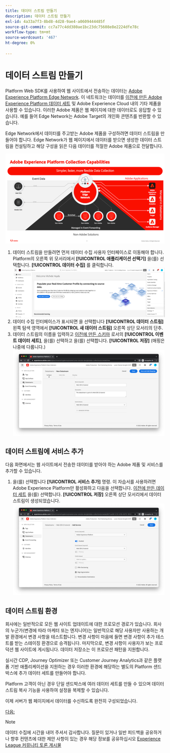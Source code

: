 ```yaml
---
title: 데이터 스트림 만들기
description: 데이터 스트림 만들기
exl-id: 4a33a7f3-8bd8-4d28-9ae4-a0609444485f
source-git-commit: cc7a77c4dd380ae1bc23dc75608e8e2224dfe78c
workflow-type: tm+mt
source-wordcount: '467'
ht-degree: 0%

---
```


# 데이터 스트림 만들기

Platform Web SDK를 사용하여 웹 사이트에서 전송하는 데이터는 [Adobe Experience Platform Edge Network](https://business.adobe.com/products/experience-platform/experience-platform-edge-network.html). 이 네트워크는 데이터를 [이전에 만든 Adobe Experience Platform 데이터 세트](create-a-schema.md) 및 Adobe Experience Cloud 내의 기타 제품을 사용할 수 있습니다. 이러한 Adobe 제품은 웹 페이지에 대한 데이터로도 응답할 수 있습니다. 예를 들어 Edge Network는 Adobe Target의 개인화 콘텐츠를 반환할 수 있습니다.

Edge Network에서 데이터를 주고받는 Adobe 제품을 구성하려면 데이터 스트림을 만들어야 합니다. Edge Network가 웹 페이지에서 데이터를 받으면 생성한 데이터 스트림을 컨설팅하고 해당 구성을 읽은 다음 데이터를 적절한 Adobe 제품으로 전달합니다.

![데이터 스트림 제품 구성](../assets/datastream-diagram.png)

1. 데이터 스트림을 만들려면 먼저 데이터 수집 사용자 인터페이스로 이동해야 합니다. Platform의 오른쪽 위 모서리에서 **[!UICONTROL 애플리케이션 선택기]** 을(를) 선택합니다. **[!UICONTROL 데이터 수집]** 를 클릭합니다.
   ![데이터 수집 메뉴](../assets/data-collection-menu.png)
1. 데이터 수집 인터페이스가 표시되면 을 선택합니다 **[!UICONTROL 데이터 스트림]** 왼쪽 탐색 영역에서 **[!UICONTROL 새 데이터 스트림]** 오른쪽 상단 모서리의 단추.
1. 데이터 스트림의 이름을 입력하고 [이전에 만든 스키마](create-a-schema.md) 로서의 **[!UICONTROL 이벤트 데이터 세트]**, 을(를) 선택하고 을(를) 선택합니다. **[!UICONTROL 저장]** (매핑은 나중에 다룹니다.)
   ![데이터 스트림 이름 및 설명](../assets/datastream-name-description.png)

## 데이터 스트림에 서비스 추가

다음 화면에서는 웹 사이트에서 전송한 데이터를 받아야 하는 Adobe 제품 및 서비스를 추가할 수 있습니다.

1. 을(를) 선택합니다 **[!UICONTROL 서비스 추가]** 명령. 이 자습서를 사용하려면 Adobe Experience Platform만 활성화하고 다음을 선택합니다. [이전에 만든 데이터 세트](create-a-dataset.md) 을(를) 선택합니다. **[!UICONTROL 저장]** 오른쪽 상단 모서리에서 데이터 스트림이 생성되었습니다.
   ![데이터 스트림 제품 구성](../assets/datastream-product-configuration.png)

## 데이터 스트림 환경

회사에는 일반적으로 모든 웹 사이트 업데이트에 대한 프로모션 경로가 있습니다. 회사의 누군가(변경에 따라 마케터 또는 엔지니어)는 일반적으로 해당 사용자만 사용하는 개발 환경에서 변경 사항을 테스트합니다. 변경 사항이 마음에 들면 변경 사항이 추가 테스트를 받는 스테이징 환경으로 승격됩니다. 마지막으로, 변경 사항이 사용자가 보는 프로덕션 웹 사이트에 게시됩니다. 데이터 저장소는 이 프로모션 패턴을 지원합니다.

실시간 CDP, Journey Optimizer 또는 Customer Journey Analytics과 같은 플랫폼 기반 애플리케이션을 지원하는 경우 이러한 환경에 해당하는 별도의 Platform 샌드박스에 추가 데이터 세트를 만들어야 합니다.

Platform 고객이 아닌 경우 단일 샌드박스에 여러 데이터 세트를 만들 수 있으며 데이터 스트림 복사 기능을 사용하여 설정을 복제할 수 있습니다.

이제 서버가 웹 페이지에서 데이터를 수신하도록 완전히 구성되었습니다.

[다음: ](../configure-the-client/whats-a-data-layer.md)

>[!NOTE]
>
>데이터 수집에 시간을 내어 주셔서 감사합니다. 질문이 있거나 일반 피드백을 공유하거나 향후 컨텐츠에 대한 제안 사항이 있는 경우 해당 정보를 공유하십시오 [Experience League 커뮤니티 토론 게시물](https://experienceleaguecommunities.adobe.com/t5/adobe-experience-platform-launch/tutorial-discussion-use-adobe-experience-platform-data/m-p/543877)

